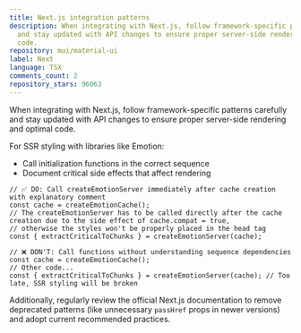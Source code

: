```yaml
---
title: Next.js integration patterns
description: When integrating with Next.js, follow framework-specific patterns carefully
  and stay updated with API changes to ensure proper server-side rendering and optimal
  code.
repository: mui/material-ui
label: Next
language: TSX
comments_count: 2
repository_stars: 96063
---
```


When integrating with Next.js, follow framework-specific patterns carefully and stay updated with API changes to ensure proper server-side rendering and optimal code.

For SSR styling with libraries like Emotion:
- Call initialization functions in the correct sequence
- Document critical side effects that affect rendering

```tsx
// ✅ DO: Call createEmotionServer immediately after cache creation with explanatory comment
const cache = createEmotionCache();
// The createEmotionServer has to be called directly after the cache creation due to the side effect of cache.compat = true,
// otherwise the styles won't be properly placed in the head tag
const { extractCriticalToChunks } = createEmotionServer(cache);

// ❌ DON'T: Call functions without understanding sequence dependencies
const cache = createEmotionCache();
// Other code...
const { extractCriticalToChunks } = createEmotionServer(cache); // Too late, SSR styling will be broken
```

Additionally, regularly review the official Next.js documentation to remove deprecated patterns (like unnecessary `passHref` props in newer versions) and adopt current recommended practices.
